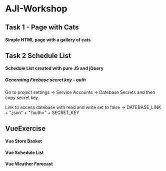 # AJI-Workshop

## Task 1 - Page with Cats
#### Simple HTML page with a gallery of cats

## Task 2 Schedule List 
#### Schedule List created with pure JS and jQuery 
##### Generating Firebase secret key - auth
Go to project settings -> Service Accounts -> Datebase Secrets and then copy secret key.

Link to access datebase with read and write set to false -> DATEBASE_LINK + ".json" + "?auth=" + SECRET_KEY

## VueExercise

#### Vue Store Basket

#### Vue Schedule List

#### Vue Weather Forecast 
